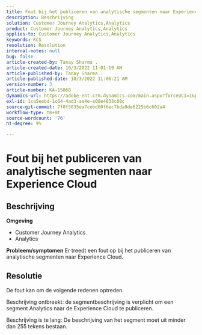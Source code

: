 ```yaml
---
title: Fout bij het publiceren van analytische segmenten naar Experience Cloud
description: Beschrijving
solution: Customer Journey Analytics,Analytics
product: Customer Journey Analytics,Analytics
applies-to: Customer Journey Analytics,Analytics
keywords: KCS
resolution: Resolution
internal-notes: null
bug: false
article-created-by: Tanay Sharma .
article-created-date: 10/3/2022 11:01:19 AM
article-published-by: Tanay Sharma .
article-published-date: 10/3/2022 11:06:21 AM
version-number: 3
article-number: KA-15868
dynamics-url: https://adobe-ent.crm.dynamics.com/main.aspx?forceUCI=1&pagetype=entityrecord&etn=knowledgearticle&id=639d1cb2-0a43-ed11-bba2-0022480868ff
exl-id: 1ca5eebd-1c64-4ad3-aa4e-e00e4833c08c
source-git-commit: 7f0f5035ea7cebd60f6ec7bda9de6225b6c602a4
workflow-type: tm+mt
source-wordcount: '76'
ht-degree: 9%

---
```


# Fout bij het publiceren van analytische segmenten naar Experience Cloud

## Beschrijving

<b>Omgeving</b>
- Customer Journey Analytics
- Analytics



<b>Probleem/symptomen</b>
Er treedt een fout op bij het publiceren van analytische segmenten naar Experience Cloud.


## Resolutie


De fout kan om de volgende redenen optreden.

Beschrijving ontbreekt: de segmentbeschrijving is verplicht om een segment Analytics naar de Experience Cloud te publiceren.

Beschrijving is te lang: De beschrijving van het segment moet uit minder dan 255 tekens bestaan.
